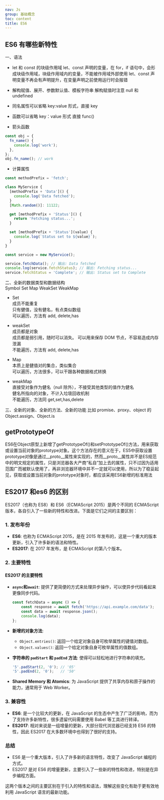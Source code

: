 ```yaml
---
nav: Js
group: 基础概念
toc: content
title: ES6
---
```


## ES6 有哪些新特性

一、语法<br/>

- let 和 const 的块级作用域
  let、const 声明的变量，在 for，if 语句中，会形成块级作用域，块级作用域内的变量，不能被作用域外部使用
  let、const 声明变量不再会有声明提升，在变量声明之前使用运行时会报错

- 解构赋值、展开、参数默认值、模板字符串
  解构赋值时注意 null 和 undefined

- 同名属性可以省略 key:value 形式，直接 key

- 函数可以省略 key：value 形式 直接 func()

- 箭头函数

```js
const obj = {
  fn_name() {
    console.log('work');
  },
};
obj.fn_name(); // work
```

- 计算属性

```js
const methodPrefix = 'fetch';

class MyService {
  [methodPrefix + 'Data']() {
    console.log('Data fetched');
  }
  [Math.random()]: 11122;

  get [methodPrefix + 'Status']() {
    return 'Fetching status...';
  }

  set [methodPrefix + 'Status'](value) {
    console.log(`Status set to ${value}`);
  }
}

const service = new MyService();

service.fetchData(); // 输出: Data fetched
console.log(service.fetchStatus); // 输出: Fetching status...
service.fetchStatus = 'Complete'; // 输出: Status set to Complete
```

二、全新的数据类型和数据结构<br/>
Symbol Set Map WeakSet WeakMap

- Set<br/>
  成员不能重复<br/>
  只有健值，没有健名，有点类似数组<br/>
  可以遍历，方法有 add, delete,has<br/>

- weakSet<br/>
  成员都是对象<br/>
  成员都是弱引用，随时可以消失。 可以用来保存 DOM 节点，不容易造成内存泄漏<br/>
  不能遍历，方法有 add, delete,has<br/>

- Map<br/>
  本质上是健值对的集合，类似集合<br/>
  可以遍历，方法很多，可以干跟各种数据格式转换<br/>

- weakMap<br/>
  直接受对象作为健名（null 除外），不接受其他类型的值作为健名<br/>
  健名所指向的对象，不计入垃圾回收机制<br/>
  不能遍历，方法同 get,set,has,delete<br/>

三、全新的对象、全新的方法、全新的功能
比如 promise、proxy、object 的 Object.assign、Object.is

##  getPrototypeOf
ES6在Object原型上新增了getPrototypeOf()和setPrototypeOf()方法，用来获取或设置当前对象的prototype对象。这个方法存在的意义在于，ES5中获取设置prototype对像是通过__proto__属性来实现的，然而__proto__属性并不是ES规范中的明文规定的属性，只是浏览器各大产商“私自”加上去的属性，只不过因为适用范围广而被默认使用了，再非浏览器环境中并不一定就可以使用，所以为了稳妥起见，获取或设置当前对象的prototype对象时，都应该采用ES6新增的标准用法

## ES2017  和es6 的区别

ES2017（也称为 ES8）和 ES6（ECMAScript 2015）是两个不同的 ECMAScript 版本，各自引入了一些新的特性和改进。下面是它们之间的主要区别：

### 1. 发布年份
- **ES6**: 也称为 ECMAScript 2015，是在 2015 年发布的，这是一个重大的版本更新，引入了许多新的语法和特性。
- **ES2017**: 在 2017 年发布，是 ECMAScript 的第八个版本。

### 2. 主要特性

#### ES2017 的主要特性
- **`async`和`await`**: 提供了更简便的方式来处理异步操作，可以使异步代码看起来更像同步代码。
  
    ```javascript
    const fetchData = async () => {
        const response = await fetch('https://api.example.com/data');
        const data = await response.json();
        console.log(data);
    };
    ```

- **新增的对象方法**:
  - `Object.entries()`: 返回一个给定对象自身可枚举属性的键值对数组。
  - `Object.values()`: 返回一个给定对象自身可枚举属性的值数组。

- **字符串的 `padStart` 和 `padEnd` 方法**: 使得可以轻松地进行字符串的填充。
  
    ```javascript
    '5'.padStart(2, '0'); // '05'
    '5'.padEnd(2, '0');   // '50'
    ```

- **Shared Memory 和 Atomics**: 为 JavaScript 提供了共享内存和原子操作的能力，通常用于 Web Worker。

### 3. 兼容性
- **ES6**: 是一个比较大的更新，在 JavaScript 的生态中产生了广泛的影响，而为了支持许多新特性，很多遗留代码需要使用 Babel 等工具进行转译。
- **ES2017**: 相对来说是一组增量的更新，大部分现代浏览器已经支持 ES6 的特性，因此 ES2017 在大多数环境中也得到了很好的支持。

### 总结
- ES6 是一个重大版本，引入了许多新的语言特性，改变了 JavaScript 编程的方式。
- ES2017 是对 ES6 的增量更新，主要引入了一些新的特性和改进，特别是在异步编程方面。

这两个版本之间的主要区别在于引入的特性和语法，理解这些变化有助于更有效地利用 JavaScript 语言的最新功能。
